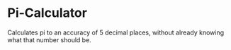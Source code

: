 # Pi-Calculator
Calculates pi to an accuracy of 5 decimal places, without already knowing what that number should be.
